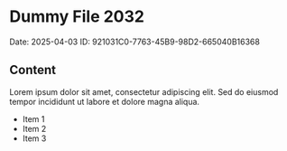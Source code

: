 # Dummy File 2032

Date: 2025-04-03
ID: 921031C0-7763-45B9-98D2-665040B16368

## Content

Lorem ipsum dolor sit amet, consectetur adipiscing elit.
Sed do eiusmod tempor incididunt ut labore et dolore magna aliqua.

* Item 1
* Item 2
* Item 3

